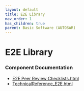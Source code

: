 ```yaml
---
layout: default
title: E2E Library
nav_order: 1
has_children: true
parent: Basic Software (AUTOSAR)
---
```

# E2E Library
### Component Documentation

- [E2E Peer Review Checklists.html](doc/E2E%20Peer%20Review%20Checklists.html)
- [TechnicalReference_E2E.html](doc/TechnicalReference_E2E.html)

